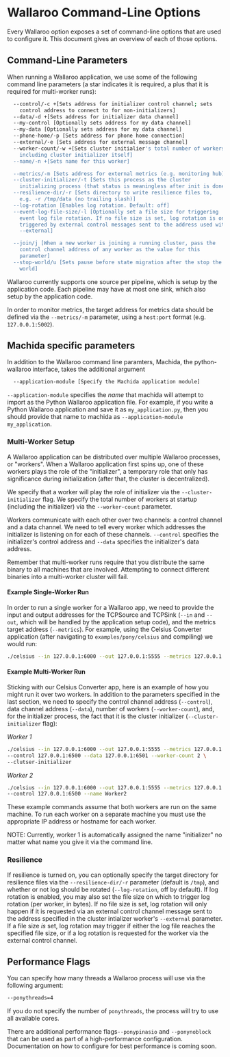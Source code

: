 # Wallaroo Command-Line Options

Every Wallaroo option exposes a set of command-line options that are used to configure it. This document gives an overview of each of those options.

## Command-Line Parameters

When running a Wallaroo application, we use some of the following command line parameters (a star indicates it is required, a plus that it is required for multi-worker runs):

```bash
  --control/-c +[Sets address for initializer control channel; sets
    control address to connect to for non-initializers]
  --data/-d +[Sets address for initializer data channel]
  --my-control [Optionally sets address for my data channel]
  --my-data [Optionally sets address for my data channel]
  --phone-home/-p [Sets address for phone home connection]
  --external/-e [Sets address for external message channel]
  --worker-count/-w +[Sets cluster initialier's total number of workers,
    including cluster initializer itself]
  --name/-n +[Sets name for this worker]

  --metrics/-m [Sets address for external metrics (e.g. monitoring hub)]
  --cluster-initializer/-t [Sets this process as the cluster
    initializing process (that status is meaningless after init is done)]
  --resilience-dir/-r [Sets directory to write resilience files to,
    e.g. -r /tmp/data (no trailing slash)]
  --log-rotation [Enables log rotation. Default: off]
  --event-log-file-size/-l [Optionally set a file size for triggering
    event log file rotation. If no file size is set, log rotation is only
    triggered by external control messages sent to the address used with
    --external]

  --join/j [When a new worker is joining a running cluster, pass the
    control channel address of any worker as the value for this
    parameter]
  --stop-world/u [Sets pause before state migration after the stop the
    world]
```

Wallaroo currently supports one source per pipeline, which is setup by the application code. Each pipeline may have at most one sink, which also setup by the application code.

In order to monitor metrics, the target address for metrics data should be defined via the `--metrics/-m` parameter, using a `host:port` format (e.g. `127.0.0.1:5002`).

## Machida specific parameters

In addition to the Wallaroo command line paramters, Machida, the python-wallaroo interface, takes the additional argument

```bash
  --application-module [Specify the Machida application module]
```

`--application-module` specifies the _name_ that machida will attempt to import as the Python Wallaroo application file. For example, if you write a Python Wallaroo application and save it as `my_application.py`, then you should provide that name to machida as `--application-module my_application`.

### Multi-Worker Setup

A Wallaroo application can be distributed over multiple Wallaroo processes, or "workers". When a Wallaroo application first spins up, one of these workers plays the role of the "initializer", a temporary role that only has significance during initialization (after that, the cluster is decentralized).

We specify that a worker will play the role of initializer via the `--cluster-initializer` flag. We specify the total number of workers at startup (including the initializer) via the `--worker-count` parameter.

Workers communicate with each other over two channels: a control channel and a data channel. We need to tell every worker which addresses the initializer is listening on for each of these channels. `--control` specifies the initializer's control address and `--data` specifies the initializer's data address.

Remember that multi-worker runs require that you distribute the same binary to all machines that are involved. Attempting to connect different binaries into a multi-worker cluster will fail.

#### Example Single-Worker Run

In order to run a single worker for a Wallaroo app, we need to provide the input and output addresses for the TCPSource and TCPSink (`--in` and `--out`, which will be handled by the application setup code), and the metrics target address (`--metrics`). For example, using the Celsius Converter application (after navigating to `examples/pony/celsius` and compiling) we would run:

```bash
./celsius --in 127.0.0.1:6000 --out 127.0.0.1:5555 --metrics 127.0.0.1:5001
```

#### Example Multi-Worker Run

Sticking with our Celsius Converter app, here is an example of how you might run it over two workers. In addition to the parameters specified in the last section, we need to specify the control channel address (`--control`), data channel address (`--data`), number of workers (`--worker-count`), and, for the initializer process, the fact that it is the cluster initializer (`--cluster-initializer` flag):

*Worker 1*

```bash
./celsius --in 127.0.0.1:6000 --out 127.0.0.1:5555 --metrics 127.0.0.1:5001 \
--control 127.0.0.1:6500 --data 127.0.0.1:6501 --worker-count 2 \
--clutser-initializer
```

*Worker 2*

```bash
./celsius --in 127.0.0.1:6000 --out 127.0.0.1:5555 --metrics 127.0.0.1:5001 \
--control 127.0.0.1:6500 --name Worker2
```

These example commands assume that both workers are run on the same machine. To run each worker on a separate machine you must use the appropriate IP address or hostname for each worker.

NOTE: Currently, worker 1 is automatically assigned the name "initializer" no matter what name you give it via the command line.

### Resilience

If resilience is turned on, you can optionally specify the target directory for resilience files via the `--resilience-dir/-r` parameter (default is `/tmp`), and whether or not log should be rotated (`--log-rotation`, off by default). If log rotation is enabled, you may also set the file size on which to trigger log rotation (per worker, in bytes). If no file size is set, log rotation will only happen if it is requested via an external control channel message sent to the address specified in the cluster intializer worker's `--external` parameter. If a file size _is_ set, log rotation may trigger if either the log file reaches the specified file size, or if a log rotation is requested for the worker via the external control channel.

## Performance Flags

You can specify how many threads a Wallaroo process will use via the following
argument:

```bash
--ponythreads=4
```

If you do not specify the number of `ponythreads`, the process will try to use all available cores.

There are additional performance flags`--ponypinasio` and `--ponynoblock` that can be used as part of a high-performance configuration. Documentation on how to configure for best performance is coming soon.
